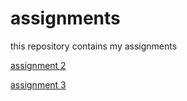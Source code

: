 # assignments
this repository contains my assignments

[assignment 2](https://github.com/thomasheijligers/assignments/blob/master/assignment2.ipynb)

[assignment 3](https://github.com/thomasheijligers/assignments/blob/master/assignment3.ipynb)
